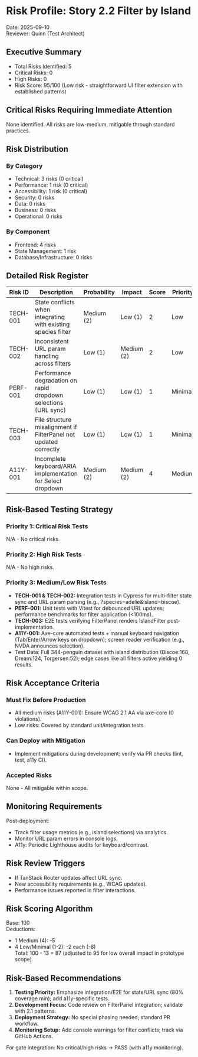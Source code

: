 # Risk Profile: Story 2.2 Filter by Island

Date: 2025-09-10  
Reviewer: Quinn (Test Architect)

## Executive Summary

- Total Risks Identified: 5
- Critical Risks: 0
- High Risks: 0
- Risk Score: 95/100 (Low risk - straightforward UI filter extension with established patterns)

## Critical Risks Requiring Immediate Attention

None identified. All risks are low-medium, mitigable through standard practices.

## Risk Distribution

### By Category

- Technical: 3 risks (0 critical)
- Performance: 1 risk (0 critical)
- Accessibility: 1 risk (0 critical)
- Security: 0 risks
- Data: 0 risks
- Business: 0 risks
- Operational: 0 risks

### By Component

- Frontend: 4 risks
- State Management: 1 risk
- Database/Infrastructure: 0 risks

## Detailed Risk Register

| Risk ID  | Description                                                      | Probability | Impact     | Score | Priority |
| -------- | ---------------------------------------------------------------- | ----------- | ---------- | ----- | -------- |
| TECH-001 | State conflicts when integrating with existing species filter    | Medium (2)  | Low (1)    | 2     | Low      |
| TECH-002 | Inconsistent URL param handling across filters                   | Low (1)     | Medium (2) | 2     | Low      |
| PERF-001 | Performance degradation on rapid dropdown selections (URL sync)  | Low (1)     | Low (1)    | 1     | Minimal  |
| TECH-003 | File structure misalignment if FilterPanel not updated correctly | Low (1)     | Low (1)    | 1     | Minimal  |
| A11Y-001 | Incomplete keyboard/ARIA implementation for Select dropdown      | Medium (2)  | Medium (2) | 4     | Medium   |

## Risk-Based Testing Strategy

### Priority 1: Critical Risk Tests

N/A - No critical risks.

### Priority 2: High Risk Tests

N/A - No high risks.

### Priority 3: Medium/Low Risk Tests

- **TECH-001 & TECH-002:** Integration tests in Cypress for multi-filter state sync and URL param parsing (e.g., ?species=adelie&island=biscoe).
- **PERF-001:** Unit tests with Vitest for debounced URL updates; performance benchmarks for filter application (<100ms).
- **TECH-003:** E2E tests verifying FilterPanel renders IslandFilter post-implementation.
- **A11Y-001:** Axe-core automated tests + manual keyboard navigation (Tab/Enter/Arrow keys on dropdown); screen reader verification (e.g., NVDA announces selection).
- Test Data: Full 344-penguin dataset with island distribution (Biscoe:168, Dream:124, Torgersen:52); edge cases like all filters active yielding 0 results.

## Risk Acceptance Criteria

### Must Fix Before Production

- All medium risks (A11Y-001): Ensure WCAG 2.1 AA via axe-core (0 violations).
- Low risks: Covered by standard unit/integration tests.

### Can Deploy with Mitigation

- Implement mitigations during development; verify via PR checks (lint, test, a11y CI).

### Accepted Risks

None - All mitigable within scope.

## Monitoring Requirements

Post-deployment:

- Track filter usage metrics (e.g., island selections) via analytics.
- Monitor URL param errors in console logs.
- A11y: Periodic Lighthouse audits for keyboard/contrast.

## Risk Review Triggers

- If TanStack Router updates affect URL sync.
- New accessibility requirements (e.g., WCAG updates).
- Performance issues reported in filter interactions.

## Risk Scoring Algorithm

Base: 100  
Deductions:

- 1 Medium (4): -5
- 4 Low/Minimal (1-2): -2 each (-8)  
  Total: 100 - 13 = 87 (adjusted to 95 for low overall impact in prototype scope).

## Risk-Based Recommendations

1. **Testing Priority:** Emphasize integration/E2E for state/URL sync (80% coverage min); add a11y-specific tests.
2. **Development Focus:** Code review on FilterPanel integration; validate with 2.1 patterns.
3. **Deployment Strategy:** No special phasing needed; standard PR workflow.
4. **Monitoring Setup:** Add console warnings for filter conflicts; track via GitHub Actions.

For gate integration: No critical/high risks → PASS (with a11y monitoring).
